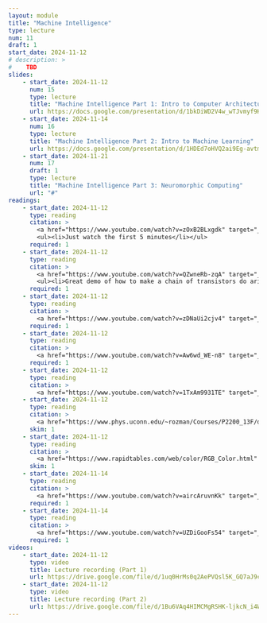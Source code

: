 ```yaml
---
layout: module
title: "Machine Intelligence"
type: lecture
num: 11
draft: 1
start_date: 2024-11-12
# description: >
#    TBD
slides: 
    - start_date: 2024-11-12
      num: 15
      type: lecture
      title: "Machine Intelligence Part 1: Intro to Computer Architecture"
      url: https://docs.google.com/presentation/d/1bkDiWD2V4w_wTJvmyf9HI8WaZ9Damdb5aVzz-zTrfJI/edit?usp=sharing
    - start_date: 2024-11-14
      num: 16
      type: lecture
      title: "Machine Intelligence Part 2: Intro to Machine Learning"
      url: https://docs.google.com/presentation/d/1HDEd7oHVQ2ai9Eg-avtmZLcsWqrNrGbxTFRPpoqyoYQ/edit?usp=sharing
    - start_date: 2024-11-21
      num: 17
      draft: 1
      type: lecture
      title: "Machine Intelligence Part 3: Neuromorphic Computing"
      url: "#"
readings: 
    - start_date: 2024-11-12
      type: reading
      citation: >
        <a href="https://www.youtube.com/watch?v=zOxB2BLxgdk" target="_blank">How a Computer Works | Visual Learners</a> (11:39)
        <ul><li>Just watch the first 5 minutes</li></ul>
      required: 1  
    - start_date: 2024-11-12
      type: reading
      citation: >
        <a href="https://www.youtube.com/watch?v=QZwneRb-zqA" target="_blank">Exploring How Computers Work</a> (18:11).
        <ul><li>Great demo of how to make a chain of transistors do arithmetic</li></ul>
      required: 1
    - start_date: 2024-11-12
      type: reading
      citation: >
        <a href="https://www.youtube.com/watch?v=zDNaUi2cjv4" target="_blank">Binary Explained in 01100100 Seconds</a> (2:26)
      required: 1 
    - start_date: 2024-11-12
      type: reading
      citation: >
        <a href="https://www.youtube.com/watch?v=Aw6wd_WE-n8" target="_blank">How to convert binary to decimal</a> (1:21)
      required: 1
    - start_date: 2024-11-12
      type: reading
      citation: >
        <a href="https://www.youtube.com/watch?v=1TxAm9931TE" target="_blank">How to convert decimal to binary</a> (2:05)
    - start_date: 2024-11-12
      type: reading
      citation: >
        <a href="https://www.phys.uconn.edu/~rozman/Courses/P2200_13F/downloads/ascii.pdf" target="_blank">ASCII: Letters in Binary</a>
      skim: 1
    - start_date: 2024-11-12
      type: reading
      citation: >
        <a href="https://www.rapidtables.com/web/color/RGB_Color.html" target="_blank">How to represent colors in binary</a>
      skim: 1
    - start_date: 2024-11-14
      type: reading
      citation: >
        <a href="https://www.youtube.com/watch?v=aircAruvnKk" target="_blank">Ch 1. But what is a neural network?</a>. Deep learning, 3Blue1Brown (18:39)
      required: 1
    - start_date: 2024-11-14
      type: reading
      citation: >
        <a href="https://www.youtube.com/watch?v=UZDiGooFs54" target="_blank">The moment we stopped understanding AI [AlexNet]</a>. Welch Labs (17:37)
      required: 1
videos:
    - start_date: 2024-11-12
      type: video
      title: Lecture recording (Part 1)
      url: https://drive.google.com/file/d/1uq0HrMs0q2AePVQsl5K_GQ7aJ9cSnnnw/view?usp=drive_link  
    - start_date: 2024-11-12
      type: video
      title: Lecture recording (Part 2)
      url: https://drive.google.com/file/d/1Bu6VAq4HIMCMgRSHK-ljkcN_i4WdHybC/view?usp=drive_link
---
```


